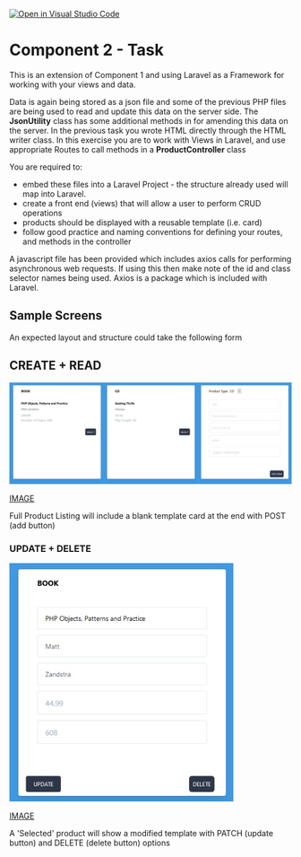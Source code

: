 [![Open in Visual Studio Code](https://classroom.github.com/assets/open-in-vscode-c66648af7eb3fe8bc4f294546bfd86ef473780cde1dea487d3c4ff354943c9ae.svg)](https://classroom.github.com/online_ide?assignment_repo_id=9558721&assignment_repo_type=AssignmentRepo)
# Component 2 - Task

<p>This is an extension of Component 1 and using Laravel as a Framework for working with your views and data.
</p>
<p>Data is again being stored as a json file and some of the previous PHP files are being used to read and update this 
data on the server side. The <b>JsonUtility</b> class has some additional methods in for amending this data on the server.
In the previous task you wrote HTML directly through the HTML writer class. In this exercise you are to work with Views 
in Laravel, and use appropriate Routes to call methods in a <b>ProductController</b> class</p>

<p>
You are required to:
</p>
<ul>
<li>embed these files into a Laravel Project - the structure already used will map into Laravel.</li>
<li>create a front end (views) that will allow a user to perform CRUD operations</li>
<li>products should be displayed with a reusable template (i.e. card)</li>
<li>follow good practice and naming conventions for defining your routes, and methods in the controller</li>
</ul>

<p>A javascript file has been provided which includes axios calls for performing asynchronous web requests. 
If using this then make note of the id and class selector names being used. Axios is a package which is included with 
Laravel.</p>


## Sample Screens

An expected layout and structure could take the following form


## CREATE + READ

<img src="./readme_images/read.jpg" width="800">

[IMAGE](readme_images/read.jpg)

Full Product Listing will include a blank template card at the end with POST (add button)

### UPDATE + DELETE

<img src="./readme_images/update.jpg" width="400">

[IMAGE](readme_images/read.jpg)

A 'Selected' product will show a modified template with PATCH (update button) and DELETE (delete button) options



